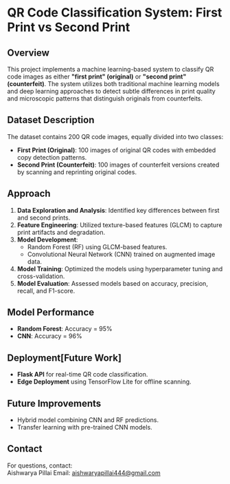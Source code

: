# QR Code Classification System: First Print vs Second Print

## Overview

This project implements a machine learning-based system to classify QR code images as either **"first print" (original)** or **"second print" (counterfeit)**. The system utilizes both traditional machine learning models and deep learning approaches to detect subtle differences in print quality and microscopic patterns that distinguish originals from counterfeits.

## Dataset Description

The dataset contains 200 QR code images, equally divided into two classes:
- **First Print (Original)**: 100 images of original QR codes with embedded copy detection patterns.
- **Second Print (Counterfeit)**: 100 images of counterfeit versions created by scanning and reprinting original codes.

## Approach

1. **Data Exploration and Analysis**: Identified key differences between first and second prints.
2. **Feature Engineering**: Utilized texture-based features (GLCM) to capture print artifacts and degradation.
3. **Model Development**:
   - Random Forest (RF) using GLCM-based features.
   - Convolutional Neural Network (CNN) trained on augmented image data.
4. **Model Training**: Optimized the models using hyperparameter tuning and cross-validation.
5. **Model Evaluation**: Assessed models based on accuracy, precision, recall, and F1-score.

## Model Performance

- **Random Forest**: Accuracy = 95%
- **CNN**: Accuracy = 96%

## Deployment[Future Work]

- **Flask API** for real-time QR code classification.
- **Edge Deployment** using TensorFlow Lite for offline scanning.

## Future Improvements

- Hybrid model combining CNN and RF predictions.
- Transfer learning with pre-trained CNN models.


## Contact

For questions, contact:  
Aishwarya Pillai
Email: aishwaryapillai444@gmail.com
